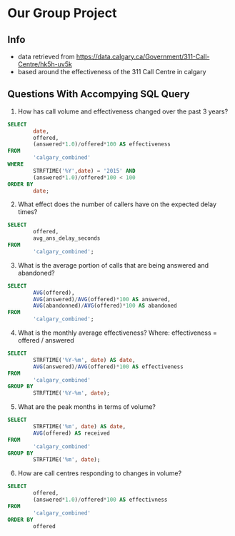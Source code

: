 # Our Group Project

## Info
- data retrieved from https://data.calgary.ca/Government/311-Call-Centre/hk5h-uv5k
- based around the effectiveness of the 311 Call Centre in calgary

## Questions With Accompying SQL Query
1. How has call volume and effectiveness changed over the past 3 years?
```sql
SELECT
        date,
        offered,
        (answered*1.0)/offered*100 AS effectiveness
FROM
        'calgary_combined'
WHERE
        STRFTIME('%Y',date) = '2015' AND
        (answered*1.0)/offered*100 < 100
ORDER BY
        date;
```
2. What effect does the number of callers have on the expected delay times?
```sql
SELECT
        offered,
        avg_ans_delay_seconds
FROM
        'calgary_combined';
```
3. What is the average portion of calls that are being answered and abandoned?
```sql
SELECT
        AVG(offered),
        AVG(answered)/AVG(offered)*100 AS answered,
        AVG(abandonned)/AVG(offered)*100 AS abandoned
FROM
        'calgary_combined';
```
4. What is the monthly average effectiveness? Where: effectiveness = offered / answered
```sql
SELECT
        STRFTIME('%Y-%m', date) AS date,
        AVG(answered)/AVG(offered)*100 AS effectiveness
FROM
        'calgary_combined'
GROUP BY
        STRFTIME('%Y-%m', date);
```
5. What are the peak months in terms of volume?
```sql
SELECT
        STRFTIME('%m', date) AS date,
        AVG(offered) AS received
FROM
        'calgary_combined'
GROUP BY
        STRFTIME('%m', date);
```
6. How are call centres responding to changes in volume?
```sql
SELECT
        offered,
        (answered*1.0)/offered*100 AS effectivness
FROM
        'calgary_combined'
ORDER BY
        offered
```

